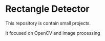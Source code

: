 # Rectangle Detector

This repository is contain small projects.

It focused on OpenCV and image processing


